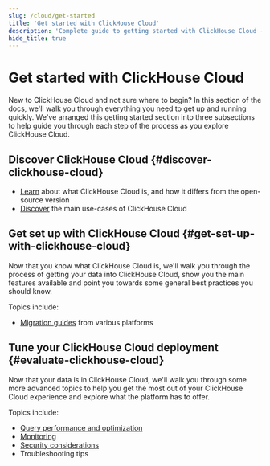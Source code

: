 ```yaml
---
slug: /cloud/get-started
title: 'Get started with ClickHouse Cloud'
description: 'Complete guide to getting started with ClickHouse Cloud - from discovering features to deployment and optimization'
hide_title: true
---
```


# Get started with ClickHouse Cloud

New to ClickHouse Cloud and not sure where to begin? In this section of the docs,
we'll walk you through everything you need to get up and running quickly. We've 
arranged this getting started section into three subsections to help guide 
you through each step of the process as you explore ClickHouse Cloud.

<VerticalStepper headerLevel="h2">

## Discover ClickHouse Cloud {#discover-clickhouse-cloud}

- [Learn](/cloud/overview) about what ClickHouse Cloud is, and how it differs from the open-source version
- [Discover](/cloud/get-started/cloud/use-cases/overview) the main use-cases of ClickHouse Cloud

## Get set up with ClickHouse Cloud {#get-set-up-with-clickhouse-cloud}

Now that you know what ClickHouse Cloud is, we'll walk you through the process
of getting your data into ClickHouse Cloud, show you the main features available
and point you towards some general best practices you should know.

Topics include: 

- [Migration guides](/integrations/migration/overview) from various platforms

## Tune your ClickHouse Cloud deployment {#evaluate-clickhouse-cloud}

Now that your data is in ClickHouse Cloud, we'll walk you through some more advanced
topics to help you get the most out of your ClickHouse Cloud experience and explore
what the platform has to offer.

Topics include:

- [Query performance and optimization](/cloud/get-started/cloud/resource-tour#query-optimization)
- [Monitoring](/cloud/get-started/cloud/resource-tour#monitoring)
- [Security considerations](/cloud/get-started/cloud/resource-tour#security)
- Troubleshooting tips

</VerticalStepper>